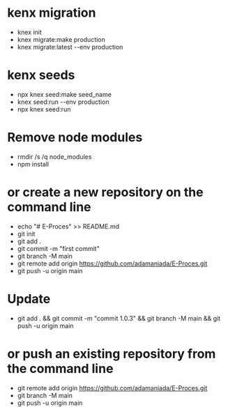 # kenx migration
- knex init
- knex migrate:make production
- knex migrate:latest --env production

# kenx seeds
- npx knex seed:make seed_name
- knex seed:run --env production
- npx knex seed:run

# Remove node modules
- rmdir /s /q node_modules
- npm install

# or create a new repository on the command line
- echo "# E-Proces" >> README.md
- git init
- git add .
- git commit -m "first commit"
- git branch -M main
- git remote add origin https://github.com/adamaniada/E-Proces.git
- git push -u origin main

# Update
- git add . && git commit -m "commit 1.0.3" && git branch -M main && git push -u origin main

# or push an existing repository from the command line
- git remote add origin https://github.com/adamaniada/E-Proces.git
- git branch -M main
- git push -u origin main
